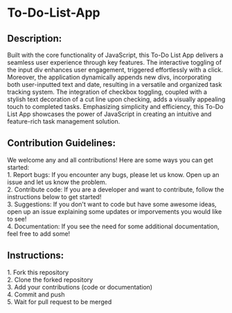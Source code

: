 # To-Do-List-App

<h2>Description:</h2>
Built with the core functionality of JavaScript, this To-Do List App delivers a seamless user experience through key features. The interactive toggling of the input div enhances user engagement, triggered effortlessly with a click.
<br>
Moreover, the application dynamically appends new divs, incorporating both user-inputted text and date, resulting in a versatile and organized task tracking system. The integration of checkbox toggling, coupled with a stylish text decoration of a cut line upon checking, adds a visually appealing touch to completed tasks. Emphasizing simplicity and efficiency, this To-Do List App showcases the power of JavaScript in creating an intuitive and feature-rich task management solution.
<h2>Contribution Guidelines:</h2>
We welcome any and all contributions! Here are some ways you can get started:
<br>1. Report bugs: If you encounter any bugs, please let us know. Open up an issue and let us know the problem.
<br>2. Contribute code: If you are a developer and want to contribute, follow the instructions below to get started! <br>3. Suggestions: If you don't want to code but have some awesome ideas, open up an issue explaining some updates or imporvements you would like to see!
<br>4. Documentation: If you see the need for some additional documentation, feel free to add some!
<h2>Instructions:</h2>
1. Fork this repository
<br>2. Clone the forked repository
<br>3. Add your contributions (code or documentation)
<br>4. Commit and push
<br>5. Wait for pull request to be merged
